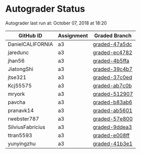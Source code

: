 # Autograder Status
Autograder last run at: October 07, 2018 at 18:20

| GitHub ID | Assignment | Graded Branch |
|-----------|------------|---------------|
| DanielCALIFORNIA | a3 | [graded-47a5dc](https://github.com/Fall2018COMP401-001/a3-DanielCALIFORNIA/tree/graded-47a5dc) | 
| jaredunc | a3 | [graded-ec4782](https://github.com/Fall2018COMP401-001/a3-jaredunc/tree/graded-ec4782) | 
| jhan56 | a3 | [graded-4b5ffa](https://github.com/Fall2018COMP401-001/a3-jhan56/tree/graded-4b5ffa) | 
| JiatongShi | a3 | [graded-39c4b7](https://github.com/Fall2018COMP401-001/a3-JiatongShi/tree/graded-39c4b7) | 
| jtse321 | a3 | [graded-37c0ed](https://github.com/Fall2018COMP401-001/a3-jtse321/tree/graded-37c0ed) | 
| Kcj55575 | a3 | [graded-ab7c0b](https://github.com/Fall2018COMP401-001/a3-Kcj55575/tree/graded-ab7c0b) | 
| mryork | a3 | [graded-512907](https://github.com/Fall2018COMP401-001/a3-mryork/tree/graded-512907) | 
| pavcha | a3 | [graded-b83ab6](https://github.com/Fall2018COMP401-001/a3-pavcha/tree/graded-b83ab6) | 
| pranavk14 | a3 | [graded-ab5601](https://github.com/Fall2018COMP401-001/a3-pranavk14/tree/graded-ab5601) | 
| rwebster787 | a3 | [graded-57e800](https://github.com/Fall2018COMP401-001/a3-rwebster787/tree/graded-57e800) | 
| SilviusFabricius | a3 | [graded-9ddea3](https://github.com/Fall2018COMP401-001/a3-SilviusFabricius/tree/graded-9ddea3) | 
| ttran5593 | a3 | [graded-e008ff](https://github.com/Fall2018COMP401-001/a3-ttran5593/tree/graded-e008ff) | 
| yunyingzhu | a3 | [graded-41b3e1](https://github.com/Fall2018COMP401-001/a3-yunyingzhu/tree/graded-41b3e1) | 
